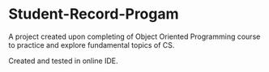 # Student-Record-Progam
A project created upon completing of Object Oriented Programming course to practice and explore fundamental topics of CS.

Created and tested in online IDE.
